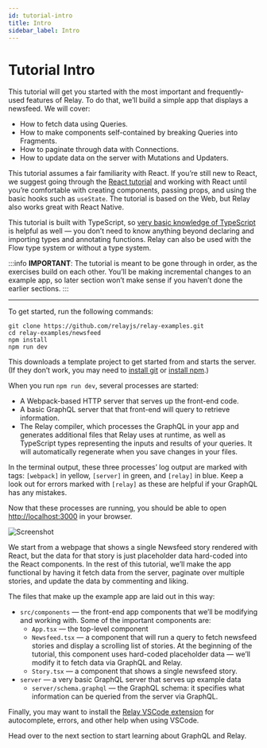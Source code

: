 ```yaml
---
id: tutorial-intro
title: Intro
sidebar_label: Intro
---
```


# Tutorial Intro

This tutorial will get you started with the most important and frequently-used features of Relay. To do that, we’ll build a simple app that displays a newsfeed. We will cover:

- How to fetch data using Queries.
- How to make components self-contained by breaking Queries into Fragments.
- How to paginate through data with Connections.
- How to update data on the server with Mutations and Updaters.

This tutorial assumes a fair familiarity with React. If you’re still new to React, we suggest going through the [React tutorial](https://reactjs.org/tutorial/) and working with React until you’re comfortable with creating components, passing props, and using the basic hooks such as `useState`. The tutorial is based on the Web, but Relay also works great with React Native.

This tutorial is built with TypeScript, so [very basic knowledge of TypeScript](https://www.typescriptlang.org/docs/) is helpful as well — you don’t need to know anything beyond declaring and importing types and annotating functions. Relay can also be used with the Flow type system or without a type system.

:::info
**IMPORTANT**: The tutorial is meant to be gone through in order, as the exercises build on each other. You’ll be making incremental changes to an example app, so later section won’t make sense if you haven’t done the earlier sections.
:::

---

To get started, run the following commands:

```
git clone https://github.com/relayjs/relay-examples.git
cd relay-examples/newsfeed
npm install
npm run dev
```

This downloads a template project to get started from and starts the server. (If they don’t work, you may need to [install git](https://github.com/git-guides/install-git) or [install npm](https://docs.npmjs.com/downloading-and-installing-node-js-and-npm).)

When you run `npm run dev`, several processes are started:

- A Webpack-based HTTP server that serves up the front-end code.
- A basic GraphQL server that that front-end will query to retrieve information.
- The Relay compiler, which processes the GraphQL in your app and generates additional files that Relay uses at runtime, as well as TypeScript types representing the inputs and results of your queries. It will automatically regenerate when you save changes in your files.

In the terminal output, these three processes’ log output are marked with tags: `[webpack]` in yellow, `[server]` in green, and `[relay]` in blue. Keep a look out for errors marked with `[relay]` as these are helpful if your GraphQL has any mistakes.

Now that these processes are running, you should be able to open [http://localhost:3000](http://localhost:3000/) in your browser.

![Screenshot](/img/docs/tutorial/intro-screenshot-placeholder.png)

We start from a webpage that shows a single Newsfeed story rendered with React, but the data for that story is just placeholder data hard-coded into the React components. In the rest of this tutorial, we’ll make the app functional by having it fetch data from the server, paginate over multiple stories, and update the data by commenting and liking.

The files that make up the example app are laid out in this way:

- `src/components` — the front-end app components that we’ll be modifying and working with. Some of the important components are:
  - `App.tsx` — the top-level component
  - `Newsfeed.tsx` — a component that will run a query to fetch newsfeed stories and display a scrolling list of stories. At the beginning of the tutorial, this component uses hard-coded placeholder data — we’ll modify it to fetch data via GraphQL and Relay.
  - `Story.tsx` — a component that shows a single newsfeed story.
- `server` — a very basic GraphQL server that serves up example data
  - `server/schema.graphql` — the GraphQL schema: it specifies what information can be queried from the server via GraphQL.

Finally, you may want to install the [Relay VSCode extension](https://marketplace.visualstudio.com/items?itemName=meta.relay) for autocomplete, errors, and other help when using VSCode.

Head over to the next section to start learning about GraphQL and Relay.
